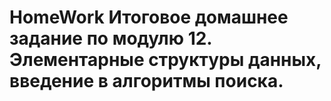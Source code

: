 # HomeWork Итоговое домашнее задание по модулю 12. Элементарные структуры данных, введение в алгоритмы поиска.
